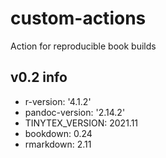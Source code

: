 # custom-actions
Action for reproducible book builds

## v0.2 info

- r-version: '4.1.2'
- pandoc-version: '2.14.2'
- TINYTEX_VERSION: 2021.11
- bookdown: 0.24
- rmarkdown: 2.11
